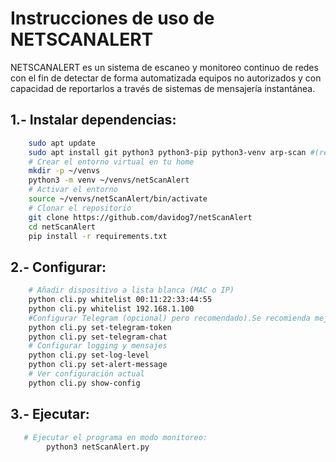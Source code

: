 # Instrucciones de uso de NETSCANALERT
NETSCANALERT es un sistema de escaneo y monitoreo continuo de redes con el fin de detectar de forma automatizada equipos no autorizados y con capacidad de reportarlos a través de sistemas de mensajería instantánea.
## 1.- Instalar dependencias:
```bash
    sudo apt update
    sudo apt install git python3 python3-pip python3-venv arp-scan #(requiere permisos sudo)
    # Crear el entorno virtual en tu home
    mkdir -p ~/venvs
    python3 -m venv ~/venvs/netScanAlert
    # Activar el entorno
    source ~/venvs/netScanAlert/bin/activate
    # Clonar el repositorio
    git clone https://github.com/davidog7/netScanAlert
    cd netScanAlert
    pip install -r requirements.txt
```
## 2.- Configurar:
```bash
    # Añadir dispositivo a lista blanca (MAC o IP)
    python cli.py whitelist 00:11:22:33:44:55
    python cli.py whitelist 192.168.1.100
    #Configurar Telegram (opcional) pero recomendado).Se recomienda mejor usar variables de entorno en entornos productivos:
    python cli.py set-telegram-token
    python cli.py set-telegram-chat
    # Configurar logging y mensajes
    python cli.py set-log-level
    python cli.py set-alert-message
    # Ver configuración actual
    python cli.py show-config
```
## 3.- Ejecutar:
```bash
   # Ejecutar el programa en modo monitoreo:
        python3 netScanAlert.py 
```

